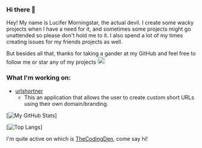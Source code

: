 ### Hi there 👋

Hey! My name is Lucifer Morningstar, the actual devil. I create some wacky projects when I have a need for it, and sometimes some projects might go unattended so please don't hold me to it. I also spend a lot of my times creating issues for my friends projects as well.

But besides all that, thanks for taking a gander at my GitHub and feel free to follow me or star any of my projects <img src="https://cdn.discordapp.com/emojis/738118274067464293.gif?v=1" width="20">

<!--
### What I'm working on:
- [Pterodactyl](https://github.com/tommyshelby9121/pterodactyl/blob/master)
    - This a discord bot that works with the pterodactyl panel api and ships with a built in panel for configuration and nothing but coolness.
-->
### What I'm working on:
- [urlshortner](https://github.com/tommyshelby9121/urlshortner/blob/master)
    - This an application that allows the user to create custom short URLs using their own domain/branding.

[![My GitHub Stats](https://github-readme-stats.vercel.app/api?username=tommyshelby9121&show_icons=true&theme=tokyonight)]

[![Top Langs](https://github-readme-stats.vercel.app/api/top-langs/?username=tommyshelby9121&theme=tokyonight&langs_count=4&layout=compact)]

<!--
- 🔭 I’m currently working on ...
- 🌱 I’m currently learning ...
- 👯 I’m looking to collaborate on ...
- 🤔 I’m looking for help with ...
- 💬 Ask me about ...
- 📫 How to reach me: ...
- 😄 Pronouns: ...
- ⚡ Fun fact: ...
-->

I'm quite active on which is [TheCodingDen](https://discord.gg/code), come say hi!
